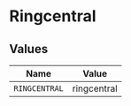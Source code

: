# Ringcentral


## Values

| Name          | Value         |
| ------------- | ------------- |
| `RINGCENTRAL` | ringcentral   |